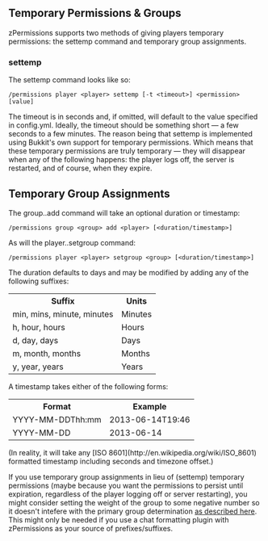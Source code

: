 ## Temporary Permissions & Groups ##

zPermissions supports two methods of giving players temporary permissions: the settemp command and temporary group assignments.

### settemp ###

The settemp command looks like so:

    /permissions player <player> settemp [-t <timeout>] <permission> [value]

The timeout is in seconds and, if omitted, will default to the value specified in config.yml. Ideally, the timeout should be something short &mdash; a few seconds to a few minutes. The reason being that settemp is implemented using Bukkit's own support for temporary permissions. Which means that these temporary permissions are truly temporary &mdash; they will disappear when any of the following happens: the player logs off, the server is restarted, and of course, when they expire.

## Temporary Group Assignments ##

The group..add command will take an optional duration or timestamp:

    /permissions group <group> add <player> [<duration/timestamp>]

As will the player..setgroup command:

    /permissions player <player> setgroup <group> [<duration/timestamp>]

The duration defaults to days and may be modified by adding any of the following suffixes:

<table>
<tr><th>Suffix</th><th>Units</th></tr>
<tr><td>min, mins, minute, minutes</td><td>Minutes</td></tr>
<tr><td>h, hour, hours</td><td>Hours</td></tr>
<tr><td>d, day, days</td><td>Days</td></tr>
<tr><td>m, month, months</td><td>Months</td></tr>
<tr><td>y, year, years</td><td>Years</td></tr>
</table>

A timestamp takes either of the following forms:

<table>
<tr><th>Format</th><th>Example</th></tr>
<tr><td>YYYY-MM-DDThh:mm</td><td>2013-06-14T19:46</td></tr>
<tr><td>YYYY-MM-DD</td><td>2013-06-14</td></tr>
</table>
(In reality, it will take any [ISO 8601](http://en.wikipedia.org/wiki/ISO_8601) formatted timestamp including seconds and timezone offset.)

If you use temporary group assignments in lieu of (settemp) temporary permissions (maybe because you want the permissions to persist until expiration, regardless of the player logging off or server restarting), you might consider setting the weight of the group to some negative number so it doesn't intefere with the primary group determination [as described here](http://dev.bukkit.org/bukkit-plugins/zpermissions/pages/vault-support/). This might only be needed if you use a chat formatting plugin with zPermissions as your source of prefixes/suffixes.
